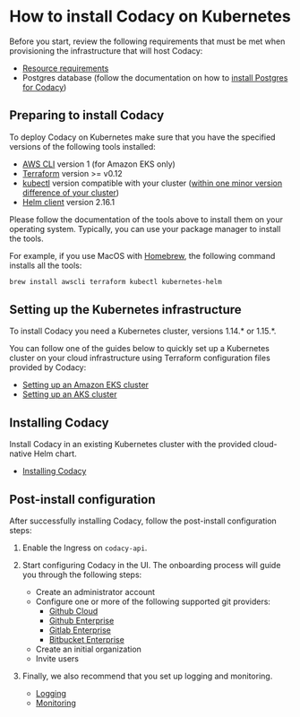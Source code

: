 # How to install Codacy on Kubernetes

Before you start, review the following requirements that must be met when provisioning the infrastructure that will host Codacy:

* [Resource requirements](resource-requirements.md)
* Postgres database (follow the documentation on how to [install Postgres for Codacy](https://support.codacy.com/hc/en-us/articles/360002902573-Installing-postgres-for-Codacy-Enterprise))

## Preparing to install Codacy

To deploy Codacy on Kubernetes make sure that you have the specified versions of the following tools installed:

* [AWS CLI](https://docs.aws.amazon.com/cli/latest/userguide/install-cliv1.html) version 1 (for Amazon EKS only)
* [Terraform](https://learn.hashicorp.com/terraform/getting-started/install.html) version >= v0.12
* [kubectl](https://kubernetes.io/docs/tasks/tools/install-kubectl/) version compatible with your cluster ([within one minor version difference of your cluster](https://kubernetes.io/docs/tasks/tools/install-kubectl/#before-you-begin))
* [Helm client](https://v2.helm.sh/docs/using_helm/#installing-helm) version 2.16.1

Please follow the documentation of the tools above to install them on your operating system. Typically, you can use your package manager to install the tools.

For example, if you use MacOS with [Homebrew](https://brew.sh), the following command installs all the tools:

```bash
brew install awscli terraform kubectl kubernetes-helm
```

## Setting up the Kubernetes infrastructure

To install Codacy you need a Kubernetes cluster, versions 1.14.\* or 1.15.\*.

You can follow one of the guides below to quickly set up a Kubernetes cluster on your cloud infrastructure using Terraform configuration files provided by Codacy:

* [Setting up an Amazon EKS cluster](infrastructure/eks-quickstart.md)
* [Setting up an AKS cluster](infrastructure/aks-quickstart.md)

## Installing Codacy

Install Codacy in an existing Kubernetes cluster with the provided cloud-native Helm chart.

* [Installing Codacy](install.md)

## Post-install configuration

After successfully installing Codacy, follow the post-install configuration steps:

1. Enable the Ingress on `codacy-api`.

1. Start configuring Codacy in the UI. The onboarding process will guide you through the following steps:

    * Create an administrator account
    * Configure one or more of the following supported git providers:
        * [Github Cloud](configuration/git-providers/github-cloud.md)
        * [Github Enterprise](configuration/git-providers/github-enterprise.md)
        * [Gitlab Enterprise](configuration/git-providers/gitlab-enterprise.md)
        * [Bitbucket Enterprise](configuration/git-providers/bitbucket-enterprise.md)
    * Create an initial organization
    * Invite users

1. Finally, we also recommend that you set up logging and monitoring.

    * [Logging](configuration/logging.md)
    * [Monitoring](configuration/monitoring.md)
